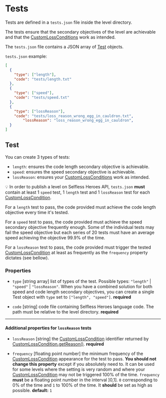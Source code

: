 # Tests

Tests are defined in a `tests.json` file inside the level directory.

The tests ensure that the secondary objectives of the level are achievable and
that the [CustomLossConditions](Ruleset.md#customlosscondition) work as
intended.

The `tests.json` file contains a JSON array of [Test](#Test) objects.

`tests.json` example:

```json
[
  {
    "type": ["length"],
    "code": "tests/length.txt"
  },
  {
    "type": ["speed"],
    "code": "tests/speed.txt"
  },
  {
    "type": ["lossReason"],
    "code": "tests/loss_reason_wrong_egg_in_cauldron.txt",
		"lossReason": "loss_reason_wrong_egg_in_cauldron",
  }
]
```

## Test

You can create 3 types of tests:

-   `length`: ensures the code length secondary objective is achievable.
-   `speed`: ensures the speed secondary objective is achievable.
-   `lossReason`: ensures your
    [CustomLossConditions](Ruleset.md#customlosscondition) work as intended.

:bulb: In order to publish a level on Selfless Heroes API, `tests.json` **must** contain at least 1 `speed` test, 1 `length` test and 1 `lossReason` test for
each [CustomLossCondition](Ruleset.md#customlosscondition).

For a `length` test to pass, the code provided must achieve the code length
objective every time it's tested.

For a `speed` test to pass, the code provided must achieve the speed secondary
objective frequently enough. Some of the individual tests may fail the speed
objective but each series of 20 tests must have an average speed achieving the
objective 99.9% of the time.

For a `lossReason` test to pass, the code provided must trigger the tested
[CustomLossCondition](Ruleset.md#customlosscondition) at least as frequently as
the `frequency` property dictates (see bellow).

### Properties

-   `type` [string array] list of types of the test. Possible types: `"length"`
    \| `"speed"` \| `"lossReason"`. When you have a combined solution for both
    speed and code length secondary objectives, you can create a single Test
    object with `type` set to `["length", "speed"]`. **required**

-   `code` [string] code file containing Selfless Heroes language code. The path
    must be relative to the level directory. **required**

* * *

#### Additional properties for `lossReason` tests

-   `lossReason` [string] the
    [CustomLossCondition](Ruleset.md#customlosscondition) identifier returned by
    [CustomLossCondition.getReason()](Ruleset.md#customlossconditiongetreasonworld-required).
    **required**

-   `frequency` [floating point number] the minimum frequency of the
    [CustomLossCondition](Ruleset.md#customlosscondition) appearance for the
    test to pass. **You should not change this property** except if you
    absolutely need to. It can be used for some levels where the setting is very
    random and where your [CustomLossCondition](Ruleset.md#customlosscondition)
    may not be triggered 100% of the time. `frequency` **must** be a floating
    point number in the interval ]0,1]. `0` corresponding to 0% of the time and
    `1` to 100% of the time. It **should** be set as high as possible.
    **default:** `1`
